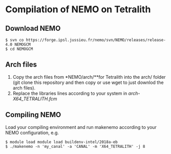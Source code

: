 # Compilation of NEMO on Tetralith
## Download NEMO

    $ svn co https://forge.ipsl.jussieu.fr/nemo/svn/NEMO/releases/release-4.0 NEMOGCM
    $ cd NEMOGCM

## Arch files

1. Copy the arch files from *NEMO/arch/**for Tetralith into the arch/ folder
   (git clone this repository and
   then copy or use wget to just downlod the arch files).
2. Replace the libraries lines according to your system in
   *arch-X64_TETRALITH.fcm*

## Compiling NEMO

Load your compiling environment and
run makenemo according to your NEMO configuration, e.g.

    $ module load module load buildenv-intel/2018a-eb
    $ ./makenemo -n 'my_canal' -a 'CANAL' -m 'X64_TETRALITH' -j 8